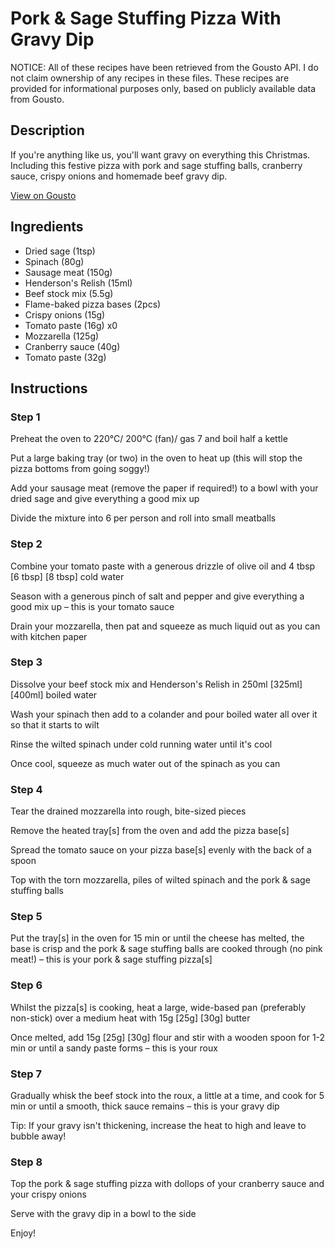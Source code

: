 # Pork & Sage Stuffing Pizza With Gravy Dip

NOTICE: All of these recipes have been retrieved from the Gousto API. I do not claim ownership of any recipes in these files. These recipes are provided for informational purposes only, based on publicly available data from Gousto.

## Description

If you're anything like us, you'll want gravy on everything this Christmas. Including this festive pizza with pork and sage stuffing balls, cranberry sauce, crispy onions and homemade beef gravy dip. 

[View on Gousto](https://www.gousto.co.uk/recipes/cookbook/festive-pork-sage-stuffing-pizza-with-gravy-dip)

## Ingredients

- Dried sage (1tsp)
- Spinach (80g)
- Sausage meat (150g)
- Henderson's Relish (15ml)
- Beef stock mix (5.5g)
- Flame-baked pizza bases (2pcs)
- Crispy onions (15g)
- Tomato paste (16g) x0
- Mozzarella (125g)
- Cranberry sauce (40g)
- Tomato paste (32g)

## Instructions


### Step 1

Preheat the oven to 220°C/ 200°C (fan)/ gas 7 and boil half a kettle

Put a large baking tray (or two) in the oven to heat up (this will stop the pizza bottoms from going soggy!)

Add your sausage meat (remove the paper if required!) to a bowl with your dried sage and give everything a good mix up

Divide the mixture into 6 per person and roll into small meatballs


### Step 2

Combine your tomato paste with a generous drizzle of olive oil and 4 tbsp <span class="text-purple">[6 tbsp]</span> <span class="text-danger">[8 tbsp]</span> cold water

Season with a generous pinch of salt and pepper and give everything a good mix up – this is your tomato sauce

Drain your mozzarella, then pat and squeeze as much liquid out as you can with kitchen paper


### Step 3

Dissolve your beef stock mix and Henderson's Relish in 250ml <span class="text-purple">[325ml] </span><span class="text-danger">[400ml]</span> boiled water

Wash your spinach then add to a colander and pour boiled water all over it so that it starts to wilt

Rinse the wilted spinach under cold running water until it's cool

Once cool, squeeze as much water out of the spinach as you can


### Step 4

Tear the drained mozzarella into rough, bite-sized pieces

Remove the heated tray[s] from the oven and add the pizza base[s]

Spread the tomato sauce on your pizza base[s] evenly with the back of a spoon

Top with the torn mozzarella, piles of wilted spinach and the pork & sage stuffing balls


### Step 5

Put the tray[s] in the oven for 15 min or until the cheese has melted, the base is crisp and the pork & sage stuffing balls are cooked through (no pink meat!) – this is your pork & sage stuffing pizza[s]


### Step 6

Whilst the pizza[s] is cooking, heat a large, wide-based pan (preferably non-stick) over a medium heat with 15g <span class="text-purple">[25g]</span> <span class="text-danger">[30g]</span> butter

Once melted, add 15g <span class="text-purple">[25g]</span> <span class="text-danger">[30g]</span> flour and stir with a wooden spoon for 1-2 min or until a sandy paste forms – this is your roux


### Step 7

Gradually whisk the beef stock into the roux, a little at a time, and cook for 5 min or until a smooth, thick sauce remains – this is your gravy dip

Tip: If your gravy isn't thickening, increase the heat to high and leave to bubble away!

### Step 8

Top the pork & sage stuffing pizza with dollops of your cranberry sauce and your crispy onions

Serve with the gravy dip in a bowl to the side

Enjoy!

